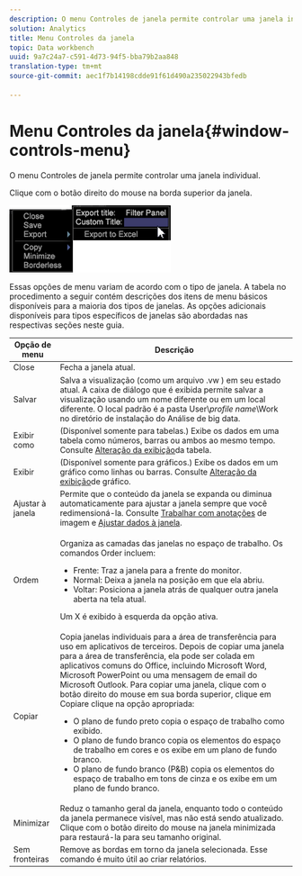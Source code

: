 ```yaml
---
description: O menu Controles de janela permite controlar uma janela individual.
solution: Analytics
title: Menu Controles da janela
topic: Data workbench
uuid: 9a7c24a7-c591-4d73-94f5-bba79b2aa848
translation-type: tm+mt
source-git-commit: aec1f7b14198cdde91f61d490a235022943bfedb

---
```



# Menu Controles da janela{#window-controls-menu}

O menu Controles de janela permite controlar uma janela individual.

Clique com o botão direito do mouse na borda superior da janela.

![](assets/mnu_window_TitleBar.png)

Essas opções de menu variam de acordo com o tipo de janela. A tabela no procedimento a seguir contém descrições dos itens de menu básicos disponíveis para a maioria dos tipos de janelas. As opções adicionais disponíveis para tipos específicos de janelas são abordadas nas respectivas seções neste guia.

<table id="table_13ADF7B7E50E44D890768A5F9BAC8D06"> 
 <thead> 
  <tr> 
   <th colname="col1" class="entry"> Opção de menu </th> 
   <th colname="col2" class="entry"> Descrição </th> 
  </tr> 
 </thead>
 <tbody> 
  <tr> 
   <td colname="col1"> Close </td> 
   <td colname="col2"> Fecha a janela atual. </td> 
  </tr> 
  <tr> 
   <td colname="col1"> Salvar </td> 
   <td colname="col2">Salva a visualização (como um arquivo <span class="filepath"> .vw</span> ) em seu estado atual. A caixa de diálogo que é exibida permite salvar a visualização usando um nome diferente ou em um local diferente. O local padrão é a pasta User\<i>profile name</i>\Work no diretório de instalação do Análise de big data. </td> 
  </tr> 
  <tr> 
   <td colname="col1"> Exibir como </td> 
   <td colname="col2">(Disponível somente para tabelas.) Exibe os dados em uma tabela como números, barras ou ambos ao mesmo tempo. Consulte <a href="../../../home/c-get-started/c-analysis-vis/c-tables/c-chg-tbl-disp.md#concept-c515caeefce9495f88873a10dc112770"> Alteração da exibição</a>da tabela. </td> 
  </tr> 
  <tr> 
   <td colname="col1"> Exibir </td> 
   <td colname="col2">(Disponível somente para gráficos.) Exibe os dados em um gráfico como linhas ou barras. Consulte <a href="../../../home/c-get-started/c-analysis-vis/c-graphs/c-chg-graph-disp.md#concept-eaba669d90f64cfa872f1397205fe2f7"> Alteração da exibição</a>de gráfico. </td> 
  </tr> 
  <tr> 
   <td colname="col1"> Ajustar à janela </td> 
   <td colname="col2">Permite que o conteúdo da janela se expanda ou diminua automaticamente para ajustar a janela sempre que você redimensioná-la. Consulte <a href="../../../home/c-get-started/c-analysis-vis/c-annots/c-image-annots.md#concept-02081ed7d91c4fdcb8fc863f2a51c962"> Trabalhar com anotações</a> de imagem e <a href="../../../home/c-get-started/c-analysis-vis/c-tables/c-fit-data-win.md#concept-b812b1171fc240d9a4cf6d6d57f621a6"> Ajustar dados à janela</a>. </td> 
  </tr> 
  <tr> 
   <td colname="col1"> Ordem </td> 
   <td colname="col2"> <p>Organiza as camadas das janelas no espaço de trabalho. Os comandos Order incluem: 
     <ul id="ul_90391B26719040AE8E0F80FE33B106FD"> 
      <li id="li_D1B38998C8CC452D8B642132B94F92F7">Frente: Traz a janela para a frente do monitor. </li> 
      <li id="li_71EEC709AA734924AE8740313031DF6E">Normal: Deixa a janela na posição em que ela abriu. </li> 
      <li id="li_B6489677FF5540E4BD854EE1CE504CCA">Voltar: Posiciona a janela atrás de qualquer outra janela aberta na tela atual. </li> 
     </ul> </p> <p>Um X é exibido à esquerda da opção ativa. </p> </td> 
  </tr> 
  <tr> 
   <td colname="col1"> Copiar </td> 
   <td colname="col2">Copia janelas individuais para a área de transferência para uso em aplicativos de terceiros. Depois de copiar uma janela para a área de transferência, ela pode ser colada em aplicativos comuns do Office, incluindo Microsoft Word, Microsoft PowerPoint ou uma mensagem de email do Microsoft Outlook. Para copiar uma janela, clique com o botão direito do mouse em sua borda superior, clique em <span class="uicontrol"> Copiar</span>e clique na opção apropriada: 
    <ul id="ul_ECCD6A70729E40998C64714E01504995"> 
     <li id="li_21D375DAE7BC4F449C8A3225296A6D26">O plano de fundo preto copia o espaço de trabalho como exibido. </li> 
     <li id="li_1B08C688678F42948E0952EEE0BF2B30">O plano de fundo branco copia os elementos do espaço de trabalho em cores e os exibe em um plano de fundo branco. </li> 
     <li id="li_86F497A2275C43B5835DEDD0A4BF76E8">O plano de fundo branco (P&amp;B) copia os elementos do espaço de trabalho em tons de cinza e os exibe em um plano de fundo branco. </li> 
    </ul> </td> 
  </tr> 
  <tr> 
   <td colname="col1"> Minimizar </td> 
   <td colname="col2"> Reduz o tamanho geral da janela, enquanto todo o conteúdo da janela permanece visível, mas não está sendo atualizado. Clique com o botão direito do mouse na janela minimizada para restaurá-la para seu tamanho original. </td> 
  </tr> 
  <tr> 
   <td colname="col1"> Sem fronteiras </td> 
   <td colname="col2"> Remove as bordas em torno da janela selecionada. Esse comando é muito útil ao criar relatórios. </td> 
  </tr> 
 </tbody> 
</table>
